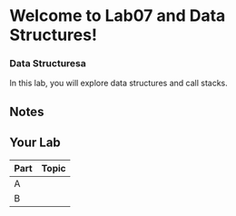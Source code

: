 # Welcome to Lab07 and Data Structures!

### Data Structuresa

In this lab, you will explore data structures and call stacks.

## Notes 

## Your Lab

|Part | Topic |
| --- | --- |
|A |  |
|B  |  | 